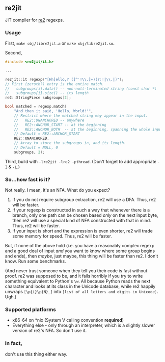 ## re2jit

JIT compiler for [re2](https://github.com/google/re2/) regexps.

### Usage

First, `make obj/libre2jit.a` or `make obj/libre2jit.so`.

Second,

```c++
#include <re2jit/it.h>

...

re2jit::it regexp("[Hh]ello,? ([^'!\\.]+)(?:!|\\.|)");
// First (zeroth?) entry is the entire match.
//   subgroups[i].data() -- non-null-terminated string (const char *)
//   subgroups[i].size() -- its length
re2::StringPiece subgroups[2];

bool matched = regexp.match(
    "And then it said, 'Hello, World!'",
    // Restrict where the matched string may appear in the input.
    //   RE2::UNANCHORED -- anywhere
    //   RE2::ANCHOR_START -- at the beginning
    //   RE2::ANCHOR_BOTH  -- at the beginning, spanning the whole input
    // Default = RE2::ANCHOR_START
    RE2::UNANCHORED,
    // Array to store the subgroups in, and its length.
    // Default = NULL, 0
    subgroups, 2);
```

Third, build with `-lre2jit -lre2 -pthread`. (Don't forget to add appropriate `-I` & `-L`.)

### So...how fast is it?

Not really. I mean, it's an NFA. What do you expect?

1. If you do not require subgroup extraction, re2 will use a DFA. Thus, re2 will be faster.
2. If your regexp is constructed in such a way that whenever there is a branch,
   only one path can be chosen based *only* on the next input byte, then re2 will use a special
   kind of NFA constructed with that in mind. Thus, re2 will be faster.
3. If your input is short and the expression is even shorter, re2 will trade some memory
   for speed. Thus, re2 will be faster.

But, if none of the above hold (i.e. you have a reasonably complex regexp and a good deal
of input *and* you want to know where some group begins and ends), then *maybe*, just maybe,
this thing will be faster than re2. I don't know. Run some benchmarks.

(And never trust someone when they tell you their code is fast without proof. re2 was supposed
to be, and it fails horribly if you try to write something equivalent to Python's `\w`.
All because Python reads the next character and looks at its class in the Unicode database,
while re2 happily unwraps `[\p{L}\p{N}_]` into `[list of all letters and digits in Unicode]`.
Ugh.)

### Supported platforms

 * x86-64 on \*nix (System V calling convention **required**)
 * Everything else - only through an interpreter, which is a slightly slower version of re2's
   NFA. So don't use it.

### In fact,

don't use this thing either way.
